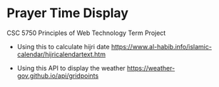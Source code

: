 # Prayer Time Display

CSC 5750 
Principles of Web Technology
Term Project

* Using this to calculate hijri date 
https://www.al-habib.info/islamic-calendar/hijricalendartext.htm

* Using this API to display the weather
https://weather-gov.github.io/api/gridpoints
